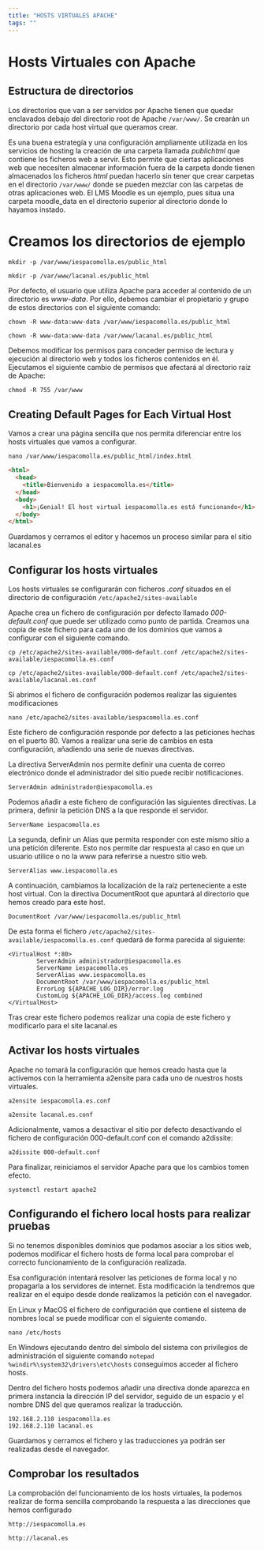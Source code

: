 ```yaml
---
title: "HOSTS VIRTUALES APACHE"
tags: ""
---
```


# Hosts Virtuales con Apache

## Estructura de directorios
Los directorios que van a ser servidos por Apache tienen que quedar enclavados debajo del directorio root de Apache ```/var/www/```. Se crearán un directorio por cada host virtual que queramos crear.

Es una buena estrategía y una configuración ampliamente utilizada en los servicios de hosting la creación de una carpeta llamada *publichtml* que contiene los ficheros web a servir. Esto permite que ciertas aplicaciones web que necesiten almacenar información fuera de la carpeta donde tienen almacenados los ficheros *html* puedan hacerlo sin tener que crear carpetas en el directorio ```/var/www/``` donde se pueden mezclar con las carpetas de otras aplicaciones web. El LMS Moodle es un ejemplo, pues situa una carpeta moodle_data en el directorio superior al directorio donde lo hayamos instado.

# Creamos los directorios de ejemplo

```
mkdir -p /var/www/iespacomolla.es/public_html
```
```
mkdir -p /var/www/lacanal.es/public_html
```
Por defecto, el usuario que utiliza Apache para acceder al contenido de un directorio es *www-data*. Por ello, debemos cambiar el propietario y grupo de estos directorios con el siguiente comando:

```
chown -R www-data:www-data /var/www/iespacomolla.es/public_html
```
```
chown -R www-data:www-data /var/www/lacanal.es/public_html
```
Debemos modificar los permisos para conceder permiso de lectura y ejecución al directorio web y todos los ficheros contenidos en él. Ejecutamos el siguiente cambio de permisos que afectará al directorio raíz de Apache:
```
chmod -R 755 /var/www
```

## Creating Default Pages for Each Virtual Host

Vamos a crear una página sencilla que nos permita diferenciar entre los hosts virtuales que vamos a configurar.
```shell
nano /var/www/iespacomolla.es/public_html/index.html
```

```html
<html>
  <head>
    <title>Bienvenido a iespacomolla.es</title>
  </head>
  <body>
    <h1>¡Genial! El host virtual iespacomolla.es está funcionando</h1>
  </body>
</html>
```
Guardamos y cerramos el editor y hacemos un proceso similar para el sitio lacanal.es

## Configurar los hosts virtuales
Los hosts virtuales se configurarán con ficheros *.conf* situados en el directorio de configuración ```/etc/apache2/sites-available```

Apache crea un fichero de configuración por defecto llamado *000-default.conf* que puede ser utilizado como punto de partida. Creamos una copia de este fichero para cada uno de los dominios que vamos a configurar con el siguiente comando.

```shell
cp /etc/apache2/sites-available/000-default.conf /etc/apache2/sites-available/iespacomolla.es.conf
```

```shell
cp /etc/apache2/sites-available/000-default.conf /etc/apache2/sites-available/lacanal.es.conf
```
Si abrimos el fichero de configuración podemos realizar las siguientes modificaciones

```
nano /etc/apache2/sites-available/iespacomolla.es.conf
```

Este fichero de configuración responde por defecto a las peticiones hechas en el puerto 80. Vamos a realizar una serie de cambios en esta configuración, añadiendo una serie de nuevas directivas.

La directiva ServerAdmin nos permite definir una cuenta de correo electrónico donde el administrador del sitio puede recibir notificaciones. 
```
ServerAdmin administrador@iespacomolla.es
```
Podemos añadir a este fichero de configuración las siguientes directivas. La primera, definir  la petición DNS a la que responde el servidor. 

```
ServerName iespacomolla.es
```

La segunda, definir un Alias que permita responder con este mismo sitio a una petición diferente. Esto nos permite dar respuesta al caso en que un usuario utilice o no la www para referirse a nuestro sitio web.

```
ServerAlias www.iespacomolla.es
```
A continuación, cambiamos la localización de la raíz perteneciente a este host virtual. Con la directiva DocumentRoot que apuntará al directorio que hemos creado para este host.

```
DocumentRoot /var/www/iespacomolla.es/public_html
```

De esta forma el fichero ```/etc/apache2/sites-available/iespacomolla.es.conf``` quedará de forma parecida al siguiente:

```shell
<VirtualHost *:80>
        ServerAdmin administrador@iespacomolla.es
        ServerName iespacomolla.es
        ServerAlias www.iespacomolla.es
        DocumentRoot /var/www/iespacomolla.es/public_html
        ErrorLog ${APACHE_LOG_DIR}/error.log
        CustomLog ${APACHE_LOG_DIR}/access.log combined
</VirtualHost>
```
Tras crear este fichero podemos realizar una copia de este fichero y modificarlo para el site lacanal.es

## Activar los hosts virtuales

Apache no tomará la configuración que hemos creado hasta que la activemos con la herramienta a2ensite para cada uno de nuestros hosts virtuales.

```shell
a2ensite iespacomolla.es.conf
```

```shell
a2ensite lacanal.es.conf
```
Adicionalmente, vamos a desactivar el sitio por defecto desactivando el fichero de configuración 000-default.conf con el comando a2dissite:

```
a2dissite 000-default.conf
```
Para finalizar, reiniciamos el servidor Apache para que los cambios tomen efecto.

```
systemctl restart apache2
```

## Configurando el fichero local hosts para realizar pruebas
Si no tenemos disponibles dominios que podamos asociar a los sitios web, podemos modificar el fichero hosts de forma local para comprobar el correcto funcionamiento de la configuración realizada. 

Esa configuración intentará resolver las peticiones de forma local y no propagarla a los servidores de internet. Esta modificación la tendremos que realizar en el equipo desde donde realizamos la petición con el navegador.

En Linux y MacOS el fichero de configuración que contiene el sistema de nombres local se puede modificar con el siguiente comando.

```shell
nano /etc/hosts
```
En Windows ejecutando dentro del símbolo del sistema con privilegios de administración el siguiente comando ```notepad %windir%\system32\drivers\etc\hosts``` conseguimos acceder al fichero hosts. 

Dentro del fichero hosts podemos añadir una directiva donde aparezca en primera instancia la dirección IP del servidor, seguido de un espacio y el nombre DNS del que queramos realizar la traducción.

```shell
192.168.2.110 iespacomolla.es
192.168.2.110 lacanal.es
```
Guardamos y cerramos el fichero y las traducciones ya podrán ser realizadas desde el navegador.

## Comprobar los resultados

La comprobación del funcionamiento de los hosts virtuales, la podemos realizar de forma sencilla comprobando la respuesta a las direcciones que hemos configurado

```
http://iespacomolla.es
```
```
http://lacanal.es
```
